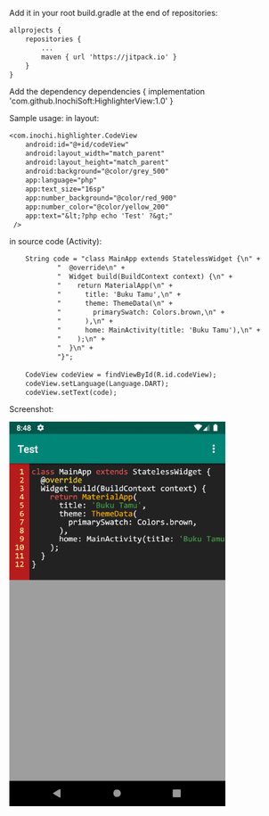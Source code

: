 Add it in your root build.gradle at the end of repositories:
    
	allprojects {
		repositories {
			...
			maven { url 'https://jitpack.io' }
		}
	}
    
Add the dependency
	dependencies {
	        implementation 'com.github.InochiSoft:HighlighterView:1.0'
	}

Sample usage:
in layout:


    <com.inochi.highlighter.CodeView
        android:id="@+id/codeView"
        android:layout_width="match_parent"
        android:layout_height="match_parent"
        android:background="@color/grey_500"
        app:language="php"
        app:text_size="16sp"
        app:number_background="@color/red_900"
        app:number_color="@color/yellow_200"
        app:text="&lt;?php echo 'Test' ?&gt;"
     />
    
    
in source code (Activity):

        String code = "class MainApp extends StatelessWidget {\n" +
                "  @override\n" +
                "  Widget build(BuildContext context) {\n" +
                "    return MaterialApp(\n" +
                "      title: 'Buku Tamu',\n" +
                "      theme: ThemeData(\n" +
                "        primarySwatch: Colors.brown,\n" +
                "      ),\n" +
                "      home: MainActivity(title: 'Buku Tamu'),\n" +
                "    );\n" +
                "  }\n" +
                "}";
        
        CodeView codeView = findViewById(R.id.codeView);
        codeView.setLanguage(Language.DART);
        codeView.setText(code);
        
Screenshot:


![Sample DART](https://github.com/InochiSoft/HighlighterView/blob/master/screenshot/ss-1.png)